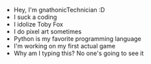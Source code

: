 - Hey, I'm gnathonicTechnician :D
- I suck a coding
- I idolize Toby Fox
- I do pixel art sometimes
- Python is my favorite programming language
- I'm working on my first actual game
- Why am I typing this? No one's going to see it
